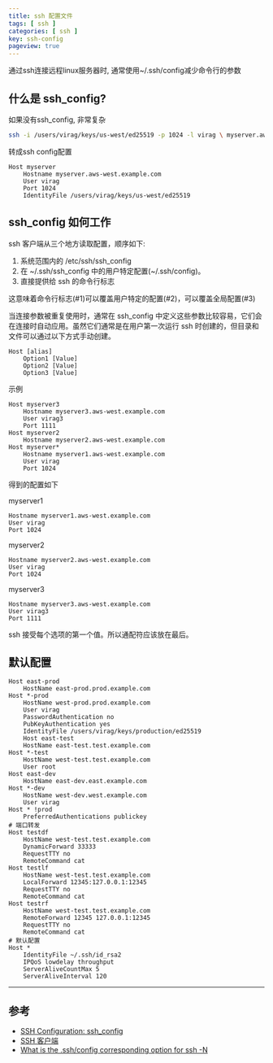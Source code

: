 ```yaml
---
title: ssh 配置文件
tags: [ ssh ]
categories: [ ssh ]
key: ssh-config
pageview: true
---
```


通过ssh连接远程linux服务器时, 通常使用~/.ssh/config减少命令行的参数

<!--more-->

## 什么是 ssh_config?

如果没有ssh_config, 非常复杂

```sh
ssh -i /users/virag/keys/us-west/ed25519 -p 1024 -l virag \ myserver.aws-west.example.com
```

转成ssh config配置

```config
Host myserver
    Hostname myserver.aws-west.example.com
    User virag
    Port 1024
    IdentityFile /users/virag/keys/us-west/ed25519
```

## ssh_config 如何工作

ssh 客户端从三个地方读取配置，顺序如下:

1. 系统范围内的 /etc/ssh/ssh_config
1. 在 ~/.ssh/ssh_config 中的用户特定配置(~/.ssh/config)。
1. 直接提供给 ssh 的命令行标志

这意味着命令行标志(#1)可以覆盖用户特定的配置(#2)，可以覆盖全局配置(#3)

当连接参数被重复使用时，通常在 ssh_config 中定义这些参数比较容易，它们会在连接时自动应用。虽然它们通常是在用户第一次运行 ssh 时创建的，但目录和文件可以通过以下方式手动创建。

```config
Host [alias]
    Option1 [Value]
    Option2 [Value]
    Option3 [Value]
```

示例

```config
Host myserver3
    Hostname myserver3.aws-west.example.com
    User virag3
    Port 1111
Host myserver2
    Hostname myserver2.aws-west.example.com
Host myserver*
    Hostname myserver1.aws-west.example.com
    User virag
    Port 1024
```

得到的配置如下

myserver1

```config
Hostname myserver1.aws-west.example.com
User virag
Port 1024
```

myserver2

```config
Hostname myserver2.aws-west.example.com
User virag
Port 1024
```

myserver3

```config
Hostname myserver3.aws-west.example.com
User virag3
Port 1111
```

ssh 接受每个选项的第一个值。所以通配符应该放在最后。

## 默认配置

```config
Host east-prod
    HostName east-prod.prod.example.com
Host *-prod
    HostName west-prod.prod.example.com
    User virag
    PasswordAuthentication no
    PubKeyAuthentication yes
    IdentityFile /users/virag/keys/production/ed25519
    Host east-test
    HostName east-test.test.example.com
Host *-test
    HostName west-test.test.example.com
    User root
Host east-dev
    HostName east-dev.east.example.com
Host *-dev
    HostName west-dev.west.example.com
    User virag   
Host * !prod
    PreferredAuthentications publickey
# 端口转发
Host testdf
    HostName west-test.test.example.com
    DynamicForward 33333
    RequestTTY no
    RemoteCommand cat
Host testlf
    HostName west-test.test.example.com
    LocalForward 12345:127.0.0.1:12345
    RequestTTY no
    RemoteCommand cat
Host testrf
    HostName west-test.test.example.com
    RemoteForward 12345 127.0.0.1:12345
    RequestTTY no
    RemoteCommand cat
# 默认配置
Host *
    IdentityFile ~/.ssh/id_rsa2
    IPQoS lowdelay throughput
    ServerAliveCountMax 5
    ServerAliveInterval 120
```

----

## 参考

- [SSH Configuration: ssh_config](https://ohmyweekly.github.io/notes/2020-10-01-ssh-configuration/)
- [SSH 客户端](https://wangdoc.com/ssh/client.html)
- [What is the .ssh/config corresponding option for ssh -N](https://unix.stackexchange.com/a/424192)
